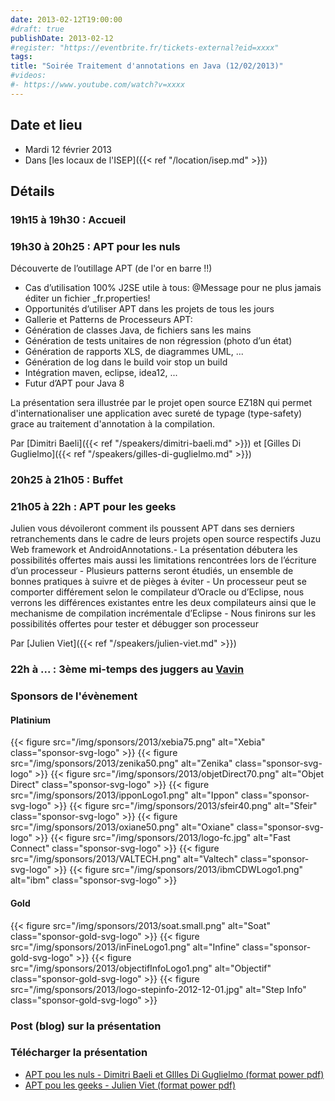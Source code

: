 ```yaml
---
date: 2013-02-12T19:00:00
#draft: true
publishDate: 2013-02-12
#register: "https://eventbrite.fr/tickets-external?eid=xxxx"
tags:
title: "Soirée Traitement d'annotations en Java (12/02/2013)"
#videos: 
#- https://www.youtube.com/watch?v=xxxx
---
```


## Date et lieu

* Mardi 12 février 2013
* Dans [les locaux de l'ISEP]({{< ref "/location/isep.md" >}})
<!-- Photos - 210 participants -->

## Détails

### 19h15 à 19h30 : Accueil

### 19h30 à 20h25 : APT pour les nuls

Découverte de l’outillage APT (de l'or en barre !!)
- Cas d’utilisation 100% J2SE utile à tous: @Message pour ne plus jamais éditer un fichier _fr.properties!
- Opportunités d’utiliser APT dans les projets de tous les jours
- Gallerie et Patterns de Processeurs APT:
- Génération de classes Java, de fichiers sans les mains
- Génération de tests unitaires de non régression (photo d’un état)
- Génération de rapports XLS, de diagrammes UML, ...
- Génération de log dans le build voir stop un build
- Intégration maven, eclipse, idea12, ...
- Futur d’APT pour Java 8

La présentation sera illustrée par le projet open source EZ18N qui permet d'internationaliser une application avec sureté de typage (type-safety) grace au traitement d'annotation à la compilation.

Par [Dimitri Baeli]({{< ref "/speakers/dimitri-baeli.md" >}}) et [Gilles Di Guglielmo]({{< ref "/speakers/gilles-di-guglielmo.md" >}})

### 20h25 à 21h05 : Buffet

### 21h05 à 22h : APT pour les geeks

Julien vous dévoileront comment ils poussent APT dans ses derniers retranchements dans le cadre de leurs projets open source respectifs Juzu Web framework et AndroidAnnotations.- La présentation débutera les possibilités offertes mais aussi les limitations rencontrées lors de l’écriture d’un processeur - Plusieurs patterns seront étudiés, un ensemble de bonnes pratiques à suivre et de pièges à éviter - Un processeur peut se comporter différement selon le compilateur d’Oracle ou d’Eclipse, nous verrons les différences existantes entre les deux compilateurs ainsi que le mechanisme de compilation incrémentale d’Eclipse - Nous finirons sur les possibilités offertes pour tester et débugger son processeur

Par [Julien Viet]({{< ref "/speakers/julien-viet.md" >}})

### 22h à ... : 3ème mi-temps des juggers au [Vavin](https://maps.google.fr/maps/place?hl=fr&sourceid=navclient-ff&rlz=1B3GGGL_frFR294FR295&um=1&ie=UTF-8&q=restaurant+le+vavin+paris&fb=1&gl=fr&hq=restaurant+le+vavin&hnear=paris&cid=16763854041267710574)

### Sponsors de l'évènement

#### Platinium
{{< figure src="/img/sponsors/2013/xebia75.png" alt="Xebia" class="sponsor-svg-logo" >}}
{{< figure src="/img/sponsors/2013/zenika50.png" alt="Zenika" class="sponsor-svg-logo" >}}
{{< figure src="/img/sponsors/2013/objetDirect70.png" alt="Objet Direct" class="sponsor-svg-logo" >}}
{{< figure src="/img/sponsors/2013/ipponLogo1.png" alt="Ippon" class="sponsor-svg-logo" >}}
{{< figure src="/img/sponsors/2013/sfeir40.png" alt="Sfeir" class="sponsor-svg-logo" >}}
{{< figure src="/img/sponsors/2013/oxiane50.png" alt="Oxiane" class="sponsor-svg-logo" >}}
{{< figure src="/img/sponsors/2013/logo-fc.jpg" alt="Fast Connect" class="sponsor-svg-logo" >}}
{{< figure src="/img/sponsors/2013/VALTECH.png" alt="Valtech" class="sponsor-svg-logo" >}}
{{< figure src="/img/sponsors/2013/ibmCDWLogo1.png" alt="ibm" class="sponsor-svg-logo" >}}

#### Gold
{{< figure src="/img/sponsors/2013/soat.small.png" alt="Soat" class="sponsor-gold-svg-logo" >}}
{{< figure src="/img/sponsors/2013/inFineLogo1.png" alt="Infine" class="sponsor-gold-svg-logo" >}}
{{< figure src="/img/sponsors/2013/objectifInfoLogo1.png" alt="Objectif" class="sponsor-gold-svg-logo" >}}
{{< figure src="/img/sponsors/2013/logo-stepinfo-2012-12-01.jpg" alt="Step Info" class="sponsor-gold-svg-logo" >}}

### Post (blog) sur la présentation

### Télécharger la présentation

- [APT pou les nuls - Dimitri Baeli et GIlles Di Guglielmo (format power pdf)](/resources/2013/presentationDimitriBaeliGillesDiGuglielmo.pdf)
- [APT pou les geeks - Julien Viet (format power pdf)](/resources/2013/presentationJulienViet.pdf)
